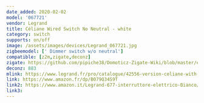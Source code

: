 ```yaml
---
date_added: 2020-02-02
model: '067721'
vendor: Legrand
title: Céliane Wired Switch No Neutral - white
category: switch
supports: on/off
image: /assets/images/devices/Legrand_067721.jpg
zigbeemodel: [' Dimmer switch w/o neutral']
compatible: [z2m,zigate,deconz]
zigate: https://github.com/pipiche38/Domoticz-Zigate-Wiki/blob/master/en-eng/Legrand-corner.md
deconz: 883
mlink: https://www.legrand.fr/pro/catalogue/42556-version-celiane-with-netatmo/interrupteur-filaire-connecte-avec-option-variateur-celiane-with-netatmo-sans-neutre-5w-a-300w-compensateur-blanc
link: https://www.amazon.fr/dp/B079Q34S9T
link2: https://www.amazon.it/Legrand-677-interruttore-elettrico-Bianco/dp/B079Q34S9T
link3: 
---
```


